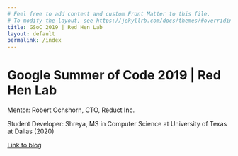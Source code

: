 ```yaml
---
# Feel free to add content and custom Front Matter to this file.
# To modify the layout, see https://jekyllrb.com/docs/themes/#overriding-theme-defaults
title: GSoC 2019 | Red Hen Lab
layout: default
permalink: /index
---
```


<h1> 
    Google Summer of Code 2019 | Red Hen Lab 
</h1>
Mentor: Robert Ochshorn, CTO, Reduct Inc.

Student Developer: Shreya, MS in Computer Science at University of Texas at Dallas (2020)

[Link to blog](https://shreya2111.github.io/gsoc)

<!-- <figure class="Visualization" style="background-color: gray">
  <iframe width="100%" height="300px" src="assets/build/index.html" frameborder="0" allowfullscreen="true"> </iframe>
</figure> -->

<!-- <figure class="Visualization" style="background-color: gray">
  <iframe width="100%" height="300px" src="assets/viz/test.html" frameborder="0" allowfullscreen="true"> </iframe>
</figure> -->
